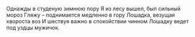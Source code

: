 Однажды в студеную зимнюю пору
Я из лесу вышел, был сильный мороз
Гляжу – поднимается медленно в гору
Лошадка, везущая хвороста воз
И шествуя важно в спокойствии чинном
Лошадку ведет под уздцы мужичок.
